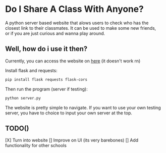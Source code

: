 # Do I Share A Class With Anyone?
A python server based website that alows users to check who has the closest link to their classmates. It can be used to make some new friends, or if you are just curious and wanna play around. 

## Well, how do i use it then?
Currently, you can access the website on [here](https://localhost:5000) (it doesn't work rn)

Install flask and requests: 
```bash
pip install flask requests flask-cors
```

Then run the program (server if testing):
```bash
python server.py
```

The website is pretty simple to navigate. If you want to use your own testing server, you have to choice to input your own server at the top. 

## TODO()
[X] Turn into website
[] Improve on UI (its very barebones)
[] Add functionality for other schools
